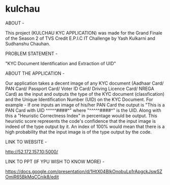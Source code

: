 # kulchau


ABOUT - 

This project (KULCHAU KYC APPLICATION) was made for the Grand Finale of the Season 2 of TVS Credit E.P.I.C IT Challenge by Yash Kulkarni and Sudhanshu Chauhan. 

PROBLEM STATEMENT - 

"KYC Document Identification and Extraction of UID" 

ABOUT THE APPLICATION -

Our application takes a decent image of any KYC document (Aadhaar Card/ PAN Card/ Passport Card/ Voter ID Card/ Driving Licence Card/ NREGA Card) as the input and outputs
the type of the KYC document (classfication) and the Unique Identification Number (UID) on the KYC Document. 
For example - If one inputs an image of his/her PAN Card the output is "This is a PAN Card with UID ^^^^^####^" where "^^^^^####^" is the UID. 
Along with this a "Heuristic Correctness Index" in percentage would be output. This heuristic score represents the code's confidence that the input image is indeed of the 
type output by it. An index of 100% would mean that there is a high probability that the input image is of the type output by the code.  

LINK TO WEBSITE - 

http://52.172.157.10:5000/

LINK TO PPT (IF YPU WISH TO KNOW MORE) - 

https://docs.google.com/presentation/d/1HtX04BIkOnobuLp1rApgckJswSZOmiR65BkMqCCnik8/edit


